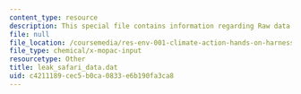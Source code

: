 ```yaml
---
content_type: resource
description: This special file contains information regarding Raw data.
file: null
file_location: /coursemedia/res-env-001-climate-action-hands-on-harnessing-science-with-communities-to-cut-carbon-january-iap-2017/c4211189cec5b0ca0833e6b190fa3ca8_leak_safari_data.dat
file_type: chemical/x-mopac-input
resourcetype: Other
title: leak_safari_data.dat
uid: c4211189-cec5-b0ca-0833-e6b190fa3ca8
---
```

